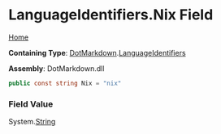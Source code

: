 <a name="_top"></a>

# LanguageIdentifiers\.Nix Field

[Home](../../../README.md#_top)

**Containing Type**: [DotMarkdown](../../README.md#_top)\.[LanguageIdentifiers](../README.md#_top)

**Assembly**: DotMarkdown\.dll

```csharp
public const string Nix = "nix"
```

### Field Value

System\.[String](https://docs.microsoft.com/en-us/dotnet/api/system.string)
